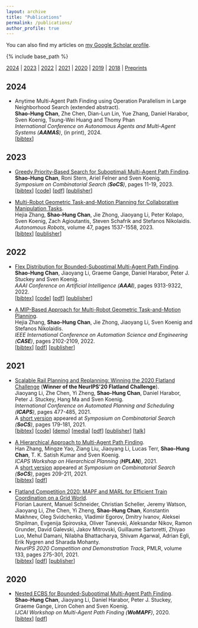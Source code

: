 ```yaml
---
layout: archive
title: "Publications"
permalink: /publications/
author_profile: true
---
```


You can also find my articles on 
<a href="https://scholar.google.com/citations?user=3INia4sAAAAJ&hl=en">my Google Scholar profile</a>.

{% include base_path %}

[2024](#year2024) | [2023](#year2023) | [2022](#year2022) | [2021](#year2021) | [2020](#year2020) | [2019](#year2019) | [2018](year2018) | [Preprints](#preprints)


## <a name="year2024"></a> 2024 
* Anytime Multi-Agent Path Finding using Operation Parallelism in Large Neighborhood Search (extended abstract).  
    **Shao-Hung Chan**, Zhe Chen, Dian-Lun Lin, Yue Zhang, Daniel Harabor, Sven Koenig, Tsung-Wei Huang and Thomy Phan  
    <i>International Conference on Autonomous Agents and Multi-Agent Systems (**AAMAS**)</i>, (in print), 2024.  
    [<a href="javascript:void(0)" onclick="(function(target, id) { if ($('#' + id).css('display') == 'block') { $('#' + id).hide('fast'); $(target).text('bibtex') } else { $('#' + id).show('fast'); $(target).text('bibtex▲') } })(this, 'bibtex-ChanAAMAS24');">bibtex</a>]
    <div id="bibtex-ChanAAMAS24" style="display:none">
    <pre>@inproceedings{ChanAAMAS24,
      author    = {Shao-Hung Chan and Zhe Chen and Dian-Lun Lin and Yue Zhang and Daniel Harabor and Sven Koenig and Tsung-Wei Huang and Thomy Phan},
      title     = {Anytime Multi-Agent Path Finding using Operation Parallelism in Large Neighborhood Search},
      booktitle = {Extended Abstracts of the International Conference on Autonomous Agents and Multi-Agent Systems (AAMAS)},
      year      = {2024}
    }
    </pre></div>


## <a name="year2023"></a> 2023  
* [Greedy Priority-Based Search for Suboptimali Multi-Agent Path Finding](https://shchan13.github.io/publications/ChanSoCS23).  
    **Shao-Hung Chan**, Roni Stern, Ariel Felner and Sven Koenig.  
    <i>Symposium on Combinatorial Search (**SoCS**)</i>, pages 11-19, 2023.  
    [<a href="javascript:void(0)" onclick="(function(target, id) { if ($('#' + id).css('display') == 'block') { $('#' + id).hide('fast'); $(target).text('bibtex') } else { $('#' + id).show('fast'); $(target).text('bibtex▲') } })(this, 'bibtex-ZhangNeurIPS23');">bibtex</a>]
    [[code](https://github.com/shchan13/GPBS)]
    [[pdf](https://shchan13.github.io/files/ChanSoCS23.pdf)]
    [[publisher](https://ojs.aaai.org/index.php/SOCS/article/view/27278)]    
    <div id="bibtex-ZhangNeurIPS23" style="display:none">
    <pre>@inproceedings{ChanSoCS23,
      author    = {Shao-Hung Chan and Roni Stern and Ariel Felner and Sven Koenig},
      title     = {Greedy Priority-Based Search for Suboptimal Multi-Agent Path Finding},
      booktitle = {Proceedings of the Symposium on Combinatorial Search (SoCS)},
      pages     = {11--19},
      year      = {2023}
    }</pre>
    </div>

* [Multi-Robot Geometric Task-and-Motion Planning for Collaborative Manipulation Tasks](https://shchan13.github.io/publications/ZhangAR23).  
    Hejia Zhang, **Shao-Hung Chan**, Jie Zhong,  Jiaoyang Li, Peter Kolapo, Sven Koenig, Zach Agioutantis, Steven Schafrik and Stefanos Nikolaidis.  
    <i>Autonomous Robots</i>, volume 47, pages 1537-1558, 2023.  
    [<a href="javascript:void(0)" onclick="(function(target, id) { if ($('#' + id).css('display') == 'block') { $('#' + id).hide('fast'); $(target).text('bibtex') } else { $('#' + id).show('fast'); $(target).text('bibtex▲') } })(this, 'bibtex-ZhangAR23');">bibtex</a>]
    [[publisher](https://doi.org/10.1007/s10514-023-10148-y)]
    <div id="bibtex-ZhangAR23" style="display:none">
    <pre>@article{ZhangAR23,
      author    = {Hejia Zhang and Shao-Hung Chan and Jie Zhong and Jiaoyang Li and Peter Kolapo and Sven Koenig and Zach Agioutantis and Steven Schafrik and Stefanos Nikolaidis.},
      title     = {Multi-robot geometric task-and-motion planning for collaborative manipulation tasks},
      journal   = {Autonomous Robots},
      year      = {2023},
      volume    = {47},
      pages     = {1537--1558},
      doi       = {10.1007/s10514-023-10148-y},
    }</pre>
    </div>


## <a name="year2022"></a> 2022
* [Flex Distribution for Bounded-Suboptimal Multi-Agent Path Finding](https://shchan13.github.io/publications/ChanAAAI22).  
    **Shao-Hung Chan**, Jiaoyang Li, Graeme Gange, Daniel Harabor, Peter J. Stuckey and Sven Koenig.  
    <i>AAAI Conference on Artificial Intelligence (**AAAI**)</i>, pages 9313-9322, 2022.  
    [<a href="javascript:void(0)" onclick="(function(target, id) { if ($('#' + id).css('display') == 'block') { $('#' + id).hide('fast'); $(target).text('bibtex') } else { $('#' + id).show('fast'); $(target).text('bibtex▲') } })(this, 'bibtex-ChanAAAI22');">bibtex</a>]
    [[code](https://github.com/shchan13/FEECBS)]
    [[pdf](https://shchan13.github.io/files/ChanAAAI22.pdf)]
    [[publisher](https://ojs.aaai.org/index.php/AAAI/article/view/21162)]
    <div id="bibtex-ChanAAAI22" style="display:none">
    <pre>@inproceedings{ChanAAAI22,
      author    = {Shao-Hung Chan and Jiaoyang Li and Graeme Gange and Daniel Harabor and Peter J. Stuckey and Sven Koenig},
      title     = {Flex Distribution for Bounded-Suboptimal Multi-Agent Path Finding},
      booktitle = {Proceedings of the AAAI Conference on Artificial Intelligence (AAAI)},
      pages     = {9313--9322},
      year      = {2022}
    }</pre>
    </div>

* [A MIP-Based Approach for Multi-Robot Geometric Task-and-Motion Planning](https://shchan13.github.io/publications/ZhangCASE22).  
    Hejia Zhang, **Shao-Hung Chan**, Jie Zhong, Jiaoyang Li, Sven Koenig and Stefanos Nikolaidis.  
    <i>IEEE International Conference on Automation Science and Engineering (**CASE**)</i>, pages 2102-2109, 2022.  
    [<a href="javascript:void(0)" onclick="(function(target, id) { if ($('#' + id).css('display') == 'block') { $('#' + id).hide('fast'); $(target).text('bibtex') } else { $('#' + id).show('fast'); $(target).text('bibtex▲') } })(this, 'bibtex-ZhangCASE22');">bibtex</a>]
    [[pdf](https://shchan13.github.io/files/ZhangCASE22.pdf)] 
    [[publisher](https://ieeexplore.ieee.org/document/9926661)]
    <div id="bibtex-ZhangCASE22" style="display:none">
    <pre>@inproceedings{ZhangCASE22,
      author    = {Hejia Zhang and Shao-Hung Chan and Jie Zhong and Jiaoyang Li and Sven Koenig and Stefanos Nikolaidis},
      title     = {A {MIP}-Based Approach for Multi-Robot Geometric Task-and-Motion Planning},
      booktitle = {Proceedings of the IEEE International Conference on Automation Science and Engineering (CASE)},
      pages     = {2102--2109},  
      year      = {2022}
    }</pre>
    </div>


## <a name="year2021"></a> 2021  
* [Scalable Rail Planning and Replanning: Winning the 2020 Flatland Challenge](https://shchan13.github.io/publications/LiICAPS21) (**Winner of the NeurIPS'20 Flatland Challenge**).  
    Jiaoyang Li, Zhe Chen, Yi Zheng, **Shao-Hung Chan**, Daniel Harabor, Peter J. Stuckey, Hang Ma and Sven Koenig.  
    <i>International Conference on Automated Planning and Scheduling (**ICAPS**)</i>, pages 477-485, 2021.  
    A [short version](https://ojs.aaai.org/index.php/SOCS/article/view/18576) appeared at <i>Symposium on Combinatorial Search (**SoCS**)</i>, pages 179-181, 2021.  
    [<a href="javascript:void(0)" onclick="(function(target, id) { if ($('#' + id).css('display') == 'block') { $('#' + id).hide('fast'); $(target).text('bibtex') } else { $('#' + id).show('fast'); $(target).text('bibtex▲') } })(this, 'bibtex-LiICAPS21');">bibtex</a>]
    [[code](https://github.com/Jiaoyang-Li/Flatland)]
    [[demo](https://youtu.be/Pw4GBL1UhPA)]
    [[media](https://viterbischool.usc.edu/news/2021/03/making-the-virtual-trains-run-on-time-usc-team-world-champs-in-ai-challenge/)]
    [[pdf](https://shchan13.github.io/files/LiICAPS21.pdf)]
    [[publisher](https://ojs.aaai.org/index.php/ICAPS/article/view/15994)]
    [[talk](https://slideslive.com/38942745/2020-flatland-challenge)]
    <div id="bibtex-LiICAPS21" style="display:none">
    <pre>@inproceedings{LiICAPS21,
      author    = {Jiaoyang Li and Zhe Chen and Yi Zheng and Shao-Hung Chan and Daniel Harabor and Peter J. Stuckey and Hang Ma and Sven Koenig},
      title     = {Scalable Rail Planning and Replanning: Winning the 2020 Flatland Challenge},
      booktitle = {Proceedings of the International Conference on Automated Planning and Scheduling (ICAPS)},
      pages     = {477--485},
      year      = {2021}
    }</pre>
    </div>  

* [A Hierarchical Approach to Multi-Agent Path Finding](https://shchan13.github.io/publications/ZhangHPLAN21).  
    Han Zhang, Mingze Yao, Ziang Liu, Jiaoyang Li, Lucas Terr, **Shao-Hung Chan**, T. K. Satish Kumar and Sven Koenig.  
    <i>ICAPS Workshop on Hierarchical Planning (**HPLAN**)</i>, 2021.  
    A [short version](https://ojs.aaai.org/index.php/SOCS/article/view/18586 "Download pdf") appeared at <i>Symposium on Combinatorial Search (**SoCS**)</i>, pages 209-211, 2021.  
    [<a href="javascript:void(0)" onclick="(function(target, id) { if ($('#' + id).css('display') == 'block') { $('#' + id).hide('fast'); $(target).text('bibtex') } else { $('#' + id).show('fast'); $(target).text('bibtex▲') } })(this, 'bibtex-ZhangHPLAN21');">bibtex</a>]
    [[pdf](https://shchan13.github.io/files/ZhangHPLAN21.pdf)]
    <div id="bibtex-ZhangHPLAN21" style="display:none">
    <pre>@inproceedings{ZhangHPLAN21,
      author    = {Han Zhang and Mingze Yao and Ziang Liu and Jiaoyang Li and Lucas Terr and Shao-Hung Chan and T. K. Satish Kumar and Sven Koenig},
      title     = {A Hierarchical Approach to Multi-Agent Path Finding},
      booktitle = {ICAPS Workshop on Hierarchical Planning (HPLAN)},
      year      = {2021}
    }</pre>
    </div>

* [Flatland Competition 2020: MAPF and MARL for Efficient Train Coordination on a Grid World](https://shchan13.github.io/publications/Laurent21).  
    Florian Laurent, Manuel Schneider, Christian Scheller, Jeremy Watson, Jiaoyang Li, Zhe Chen, Yi Zheng, **Shao-Hung Chan**, Konstantin Makhnev, Oleg Svidchenko, Vladimir Egorov, Dmitry Ivanov, Aleksei Shpilman, Evgenija Spirovska, Oliver Tanevski, Aleksandar Nikov, Ramon Grunder, David Galevski, Jakov Mitrovski, Guillaume Sartoretti, Zhiyao Luo, Mehul Damani, Nilabha Bhattacharya, Shivam Agarwal, Adrian Egli, Erik Nygren and Sharada Mohanty.  
    <i>NeurIPS 2020 Competition and Demonstration Track</i>, PMLR, volume 133, pages 275-301, 2021.  
    [<a href="javascript:void(0)" onclick="(function(target, id) { if ($('#' + id).css('display') == 'block') { $('#' + id).hide('fast'); $(target).text('bibtex') } else { $('#' + id).show('fast'); $(target).text('bibtex▲') } })(this, 'bibtex-Laurent21');">bibtex</a>]
    [[pdf](https://shchan13.github.io/files/Laurent21)]
    [[publisher](http://proceedings.mlr.press/v133/laurent21a.html)]
    <div id="bibtex-Laurent21" style="display:none">
    <pre>@inproceedings{Laurent21,
      title     = {Flatland Competition 2020: MAPF and MARL for Efficient Train Coordination on a Grid World},
      author    = {Laurent, Florian and Schneider, Manuel and Scheller, Christian and Watson, Jeremy and Li, Jiaoyang and Chen, Zhe and Zheng, Yi and Chan, Shao-Hung and Makhnev, Konstantin and Svidchenko, Oleg and Egorov, Vladimir and Ivanov, Dmitry and Shpilman, Aleksei and Spirovska, Evgenija and Tanevski, Oliver and Nikov, Aleksandar and Grunder, Ramon and Galevski, David and Mitrovski, Jakov and Sartoretti, Guillaume and Luo, Zhiyao and Damani, Mehul and Bhattacharya, Nilabha and Agarwal, Shivam and Egli, Adrian and Nygren, Erik and Mohanty, Sharada},
      booktitle = {Proceedings of the NeurIPS 2020 Competition and Demonstration Track},
      pages     = 	 {275--301},
      year      = 	 {2021},
      volume    = 	 {133},
      series    = 	 {Proceedings of Machine Learning Research},
    }</pre>
    </div> 

## <a name="year2020"></a> 2020
* [Nested ECBS for Bounded-Suboptimal Multi-Agent Path Finding](https://shchan13.github.io/publications/ChanWoMAPF20).  
    **Shao-Hung Chan**, Jiaoyang Li, Daniel Harabor, Peter J. Stuckey, Graeme Gange, Liron Cohen and Sven Koenig.     
    <i>IJCAI Workshop on Multi-Agent Path Finding (**WoMAPF**)</i>, 2020.  
    [<a href="javascript:void(0)" onclick="(function(target, id) { if ($('#' + id).css('display') == 'block') { $('#' + id).hide('fast'); $(target).text('bibtex') } else { $('#' + id).show('fast'); $(target).text('bibtex▲') } })(this, 'bibtex-ChanWoMAPF20');">bibtex</a>]
    [[pdf](https://shchan13.github.io/files/ChanWoMAPF20.pdf)]
    <div id="bibtex-ChanWoMAPF20" style="display:none">
    <pre>@inproceedings{ChanWoMAPF20,
      author    = {Shao-Hung Chan and Jiaoyang Li and Daniel Harabor and Peter J. Stuckey and Graeme Gange and Liron Cohen and Sven Koenig},
      title     = {Nested ECBS for Bounded-Suboptimal Multi-Agent Path Finding},
      booktitle = {IJCAI Workshop on Multi-Agent Path Finding},
      year      = {2020}
    }</pre>
    </div>
